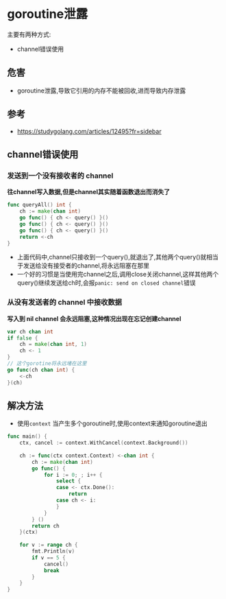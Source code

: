 # goroutine泄露
主要有两种方式:
- channel错误使用

## 危害
- goroutine泄露,导致它引用的内存不能被回收,进而导致内存泄露

## 参考
- https://studygolang.com/articles/12495?fr=sidebar

## channel错误使用
### 发送到一个没有接收者的 channel
**往channel写入数据,但是channel其实随着函数退出而消失了**
```go
func queryAll() int {  
    ch := make(chan int)  
    go func() { ch <- query() }() 
    go func() { ch <- query() }()  
    go func() { ch <- query() }()  
    return <-ch  
}
```
- 上面代码中,channel只接收到一个query(),就退出了,其他两个query()就相当于发送给没有接受者的channel,将永远阻塞在那里
- 一个好的习惯是当使用完channel之后,调用close关闭channel,这样其他两个query()继续发送给ch时,会报`panic: send on closed channel`错误

### 从没有发送者的 channel 中接收数据
**写入到 nil channel 会永远阻塞,这种情况出现在忘记创建channel**
```go
var ch chan int  
if false {  
	ch = make(chan int, 1)  
	ch <- 1  
}  
// 这个gorotine将永远堵在这里
go func(ch chan int) {  
	<-ch  
}(ch)
```

## 解决方法
- 使用`context`
当产生多个goroutine时,使用context来通知goroutine退出
```go
func main() {
    ctx, cancel := context.WithCancel(context.Background())
 
    ch := func(ctx context.Context) <-chan int {
        ch := make(chan int)
        go func() {
            for i := 0; ; i++ {
                select {
                case <- ctx.Done():
                    return
                case ch <- i:
                }
            }
        } ()
        return ch
    }(ctx)
 
    for v := range ch {
        fmt.Println(v)
        if v == 5 {
            cancel()
            break
        }
    }
}
```